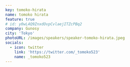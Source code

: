 ```yaml
---
key: tomoko-hirata
name: tomoko hirata
feature: true
# id: y0wL4Q9ZnxdOvpCvlaejITZcPBq2
company: Gunosy
city: 'Tokyo'
photoURL: /images/speakers/speaker-tomoko-hirata.jpeg
socials:
  - icon: twitter
    link: 'https://twitter.com/_tomoko523'
    name: _tomoko523
---
```

